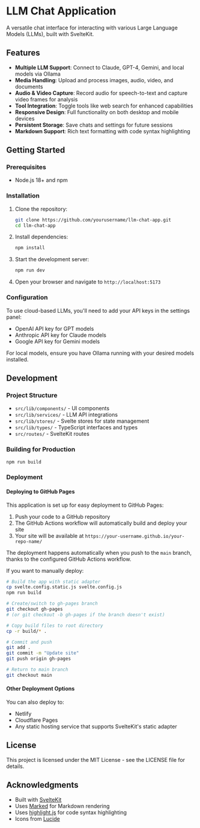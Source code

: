 # LLM Chat Application

A versatile chat interface for interacting with various Large Language Models (LLMs), built with SvelteKit.

## Features

- **Multiple LLM Support**: Connect to Claude, GPT-4, Gemini, and local models via Ollama
- **Media Handling**: Upload and process images, audio, video, and documents
- **Audio & Video Capture**: Record audio for speech-to-text and capture video frames for analysis
- **Tool Integration**: Toggle tools like web search for enhanced capabilities
- **Responsive Design**: Full functionality on both desktop and mobile devices
- **Persistent Storage**: Save chats and settings for future sessions
- **Markdown Support**: Rich text formatting with code syntax highlighting

## Getting Started

### Prerequisites

- Node.js 18+ and npm

### Installation

1. Clone the repository:
   ```bash
   git clone https://github.com/yourusername/llm-chat-app.git
   cd llm-chat-app
   ```

2. Install dependencies:
   ```bash
   npm install
   ```

3. Start the development server:
   ```bash
   npm run dev
   ```

4. Open your browser and navigate to `http://localhost:5173`

### Configuration

To use cloud-based LLMs, you'll need to add your API keys in the settings panel:

- OpenAI API key for GPT models
- Anthropic API key for Claude models
- Google API key for Gemini models

For local models, ensure you have Ollama running with your desired models installed.

## Development

### Project Structure

- `src/lib/components/` - UI components
- `src/lib/services/` - LLM API integrations
- `src/lib/stores/` - Svelte stores for state management
- `src/lib/types/` - TypeScript interfaces and types
- `src/routes/` - SvelteKit routes

### Building for Production

```bash
npm run build
```

### Deployment

#### Deploying to GitHub Pages

This application is set up for easy deployment to GitHub Pages:

1. Push your code to a GitHub repository
2. The GitHub Actions workflow will automatically build and deploy your site
3. Your site will be available at `https://your-username.github.io/your-repo-name/`

The deployment happens automatically when you push to the `main` branch, thanks to the configured GitHub Actions workflow.

If you want to manually deploy:

```bash
# Build the app with static adapter
cp svelte.config.static.js svelte.config.js
npm run build

# Create/switch to gh-pages branch
git checkout gh-pages
# (or git checkout -b gh-pages if the branch doesn't exist)

# Copy build files to root directory
cp -r build/* .

# Commit and push
git add .
git commit -m "Update site"
git push origin gh-pages

# Return to main branch
git checkout main
```

#### Other Deployment Options

You can also deploy to:
- Netlify
- Cloudflare Pages
- Any static hosting service that supports SvelteKit's static adapter

## License

This project is licensed under the MIT License - see the LICENSE file for details.

## Acknowledgments

- Built with [SvelteKit](https://kit.svelte.dev/)
- Uses [Marked](https://marked.js.org/) for Markdown rendering
- Uses [highlight.js](https://highlightjs.org/) for code syntax highlighting
- Icons from [Lucide](https://lucide.dev/)
